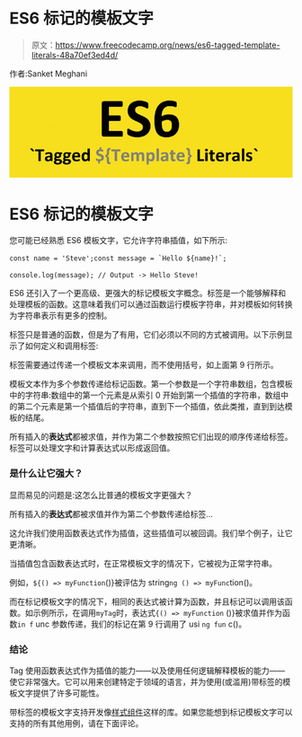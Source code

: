 # ES6 标记的模板文字

> 原文：<https://www.freecodecamp.org/news/es6-tagged-template-literals-48a70ef3ed4d/>

作者:Sanket Meghani

![1*ZG68vCYoeNM8ID1pC3-f-A](img/8e1ff951f6395227966dce80d4eb68f4.png)

# ES6 标记的模板文字

您可能已经熟悉 ES6 模板文字，它允许字符串插值，如下所示:

```
const name = 'Steve';const message = `Hello ${name}!`;
```

```
console.log(message); // Output -> Hello Steve!
```

ES6 还引入了一个更高级、更强大的标记模板文字概念。标签是一个能够解释和处理模板的函数。这意味着我们可以通过函数运行模板字符串，并对模板如何转换为字符串表示有更多的控制。

标签只是普通的函数，但是为了有用，它们必须以不同的方式被调用。以下示例显示了如何定义和调用标签:

标签需要通过传递一个模板文本来调用，而不使用括号，如上面第 9 行所示。

模板文本作为多个参数传递给标记函数。第一个参数是一个字符串数组，包含模板中的字符串:数组中的第一个元素是从索引 0 开始到第一个插值的字符串，数组中的第二个元素是第一个插值后的字符串，直到下一个插值，依此类推，直到到达模板的结尾。

所有插入的**表达式**都被求值，并作为第二个参数按照它们出现的顺序传递给标签。标签可以处理文字和计算表达式以形成返回值。

### 是什么让它强大？

显而易见的问题是:这怎么比普通的模板文字更强大？

所有插入的**表达式**都被求值并作为第二个参数传递给标签…

这允许我们使用函数表达式作为插值，这些插值可以被回调。我们举个例子，让它更清晰。

当插值包含函数表达式时，在正常模板文字的情况下，它被视为正常字符串。

例如，`${() => myFunction`()}被评估为 string`ng () => myFunc`tion()。

而在标记模板文字的情况下，相同的表达式被计算为函数，并且标记可以调用该函数。如示例所示，在调用`myTag`时，表达式`{() => myFunction` ()}被求值并作为函数`in f` unc 参数传递，我们的标记在第 9 行调用了 usi `ng fun` c()。

### 结论

Tag 使用函数表达式作为插值的能力——以及使用任何逻辑解释模板的能力——使它非常强大。它可以用来创建特定于领域的语言，并为使用(或滥用)带标签的模板文字提供了许多可能性。

带标签的模板文字支持开发像[样式组件](https://github.com/styled-components/styled-components)这样的库。如果您能想到标记模板文字可以支持的所有其他用例，请在下面评论。